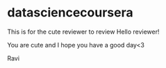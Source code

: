 # datasciencecoursera
This is for the cute reviewer to review
Hello reviewer!

You are cute and I hope you have a good day<3

Ravi 
